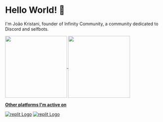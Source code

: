 # Hello World! 👋

I'm João Kristani, founder of Infinity Community, a community dedicated to Discord and selfbots.

<a href="https://github.com/joaokristani">
  <img height=200 align="center" src="https://github-readme-stats.vercel.app/api?username=joaokristani&show_icons=true&theme=radical" />
  
<a href="https://github.com/joaokristani">
  <img height=200 align="center" src="https://github-readme-stats.vercel.app/api/top-langs/?username=joaokristani&layout=compact&theme=radical" />

**Other platforms I'm active on**

[![replit Logo](https://img.shields.io/badge/Replit-DD1200?style=for-the-badge&logo=Replit&logoColor=white)](https://replit.com/@joaokristani) [![replit Logo](https://img.shields.io/badge/Discord-%235865F2.svg?style=for-the-badge&logo=discord&logoColor=white)](https://discord.gg/infinite-community-1014921352500756500)
